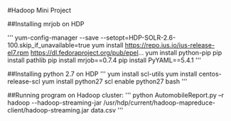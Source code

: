 #Hadoop Mini Project

##Installing mrjob on HDP

'''
yum-config-manager --save --setopt=HDP-SOLR-2.6-100.skip_if_unavailable=true
yum install https://repo.ius.io/ius-release-el7.rpm https://dl.fedoraproject.org/pub/epel...
yum install python-pip
pip install pathlib
pip install mrjob==0.7.4
pip install PyYAML==5.4.1
'''

##Installing python 2.7 on HDP
'''
yum install scl-utils
yum install centos-release-scl
yum install python27
scl enable python27 bash
'''

##Running program on Hadoop cluster:
'''
python AutomobileReport.py –r hadoop --hadoop-streaming-jar /usr/hdp/current/hadoop-mapreduce-client/hadoop-streaming.jar data.csv
'''
